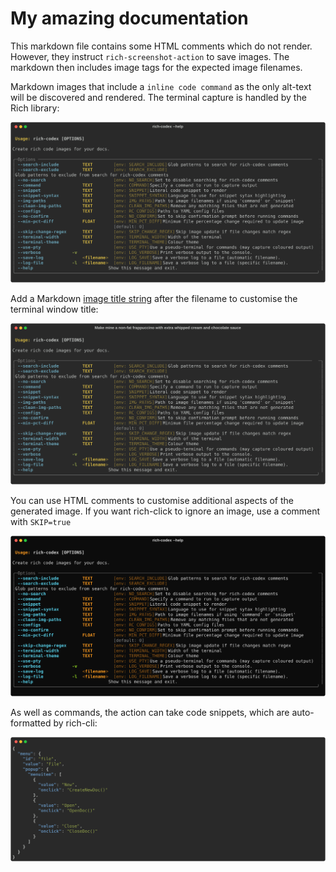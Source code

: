 # My amazing documentation

This markdown file contains some HTML comments which do not render.
However, they instruct `rich-screenshot-action` to save images.
The markdown then includes image tags for the expected image filenames.

Markdown images that include a `inline code command` as the only alt-text will be discovered and rendered.
The terminal capture is handled by the Rich library:

![`rich-codex --help`](img/rich-codex-help.svg)

Add a Markdown [image title string](https://daringfireball.net/projects/markdown/syntax#img) after the filename to customise the terminal window title:

![`rich-codex --help`](img/rich-codex-help-custom-title.svg "Make mine a non-fat frappuccino with extra whipped cream and chocolate sauce")

You can use HTML comments to customise additional aspects of the generated image.
If you want rich-click to ignore an image, use a comment with `SKIP=true`

<!-- RICH-CODEX TERMINAL_THEME=MONOKAI -->
![`rich-codex --help`](img/rich-codex-help-narrow.svg)

As well as commands, the action can take code snippets, which are auto-formatted by rich-cli:

<!-- rich-codex code img/example-json.svg
---
{"menu": {
  "id": "file", "value": "File",
  "popup": {
    "menuitem": [
      {"value": "New", "onclick": "CreateNewDoc()"},
      {"value": "Open", "onclick": "OpenDoc()"},
      {"value": "Close", "onclick": "CloseDoc()"}
    ]
  }
}}
-->
![json-snippet](img/example-json.svg)

